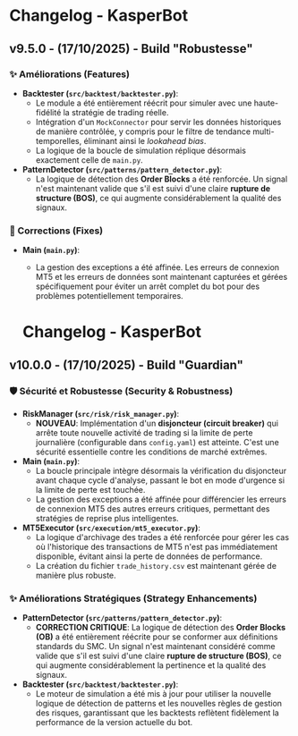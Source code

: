 # Changelog - KasperBot

## v9.5.0 - (17/10/2025) - Build "Robustesse"

### ✨ Améliorations (Features)

* **Backtester (`src/backtest/backtester.py`)**:
    * Le module a été entièrement réécrit pour simuler avec une haute-fidélité la stratégie de trading réelle.
    * Intégration d'un `MockConnector` pour servir les données historiques de manière contrôlée, y compris pour le filtre de tendance multi-temporelles, éliminant ainsi le *lookahead bias*.
    * La logique de la boucle de simulation réplique désormais exactement celle de `main.py`.
* **PatternDetector (`src/patterns/pattern_detector.py`)**:
    * La logique de détection des **Order Blocks** a été renforcée. Un signal n'est maintenant valide que s'il est suivi d'une claire **rupture de structure (BOS)**, ce qui augmente considérablement la qualité des signaux.

### 🐛 Corrections (Fixes)

* **Main (`main.py`)**:
    * La gestion des exceptions a été affinée. Les erreurs de connexion MT5 et les erreurs de données sont maintenant capturées et gérées spécifiquement pour éviter un arrêt complet du bot pour des problèmes potentiellement temporaires.
    
    # Changelog - KasperBot

## v10.0.0 - (17/10/2025) - Build "Guardian"

### 🛡️ Sécurité et Robustesse (Security & Robustness)

* **RiskManager (`src/risk/risk_manager.py`)**:
    * **NOUVEAU**: Implémentation d'un **disjoncteur (circuit breaker)** qui arrête toute nouvelle activité de trading si la limite de perte journalière (configurable dans `config.yaml`) est atteinte. C'est une sécurité essentielle contre les conditions de marché extrêmes.
* **Main (`main.py`)**:
    * La boucle principale intègre désormais la vérification du disjoncteur avant chaque cycle d'analyse, passant le bot en mode d'urgence si la limite de perte est touchée.
    * La gestion des exceptions a été affinée pour différencier les erreurs de connexion MT5 des autres erreurs critiques, permettant des stratégies de reprise plus intelligentes.
* **MT5Executor (`src/execution/mt5_executor.py`)**:
    * La logique d'archivage des trades a été renforcée pour gérer les cas où l'historique des transactions de MT5 n'est pas immédiatement disponible, évitant ainsi la perte de données de performance.
    * La création du fichier `trade_history.csv` est maintenant gérée de manière plus robuste.

### ✨ Améliorations Stratégiques (Strategy Enhancements)

* **PatternDetector (`src/patterns/pattern_detector.py`)**:
    * **CORRECTION CRITIQUE**: La logique de détection des **Order Blocks (OB)** a été entièrement réécrite pour se conformer aux définitions standards du SMC. Un signal n'est maintenant considéré comme valide que s'il est suivi d'une claire **rupture de structure (BOS)**, ce qui augmente considérablement la pertinence et la qualité des signaux.
* **Backtester (`src/backtest/backtester.py`)**:
    * Le moteur de simulation a été mis à jour pour utiliser la nouvelle logique de détection de patterns et les nouvelles règles de gestion des risques, garantissant que les backtests reflètent fidèlement la performance de la version actuelle du bot.